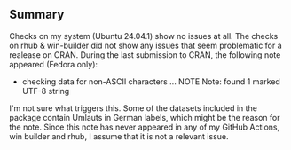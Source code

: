 ## Summary

Checks on my system (Ubuntu 24.04.1) show no issues at all.
The checks on rhub & win-builder did not show any issues that seem problematic
for a realease on CRAN. During the last submission to CRAN, the following
note appeared (Fedora only):

* checking data for non-ASCII characters ... NOTE
  Note: found 1 marked UTF-8 string

I'm not sure what triggers this. Some of the datasets included in
the package contain Umlauts in German labels, which might be the reason
for the note. Since this note has never appeared in any of my GitHub Actions,
win builder and rhub, I assume that it is not a relevant issue.

